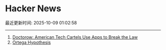 # Hacker News

最近更新时间: 2025-10-09 01:02:58

--- 
1. [Doctorow: American Tech Cartels Use Apps to Break the Law](https://lithub.com/how-american-tech-cartels-use-apps-to-break-the-law/) 
2. [Ortega Hypothesis](https://en.wikipedia.org/wiki/Ortega_hypothesis) 
